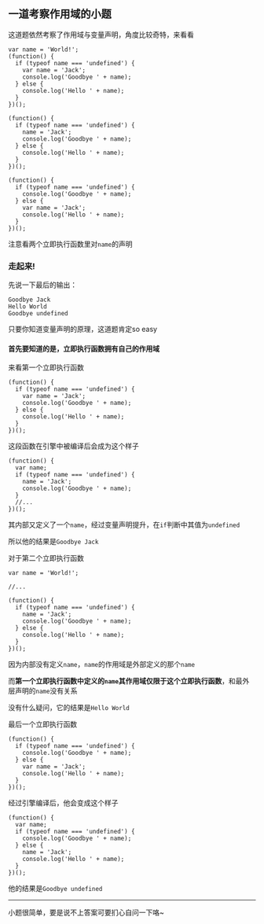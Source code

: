 ## 一道考察作用域的小题

这道题依然考察了作用域与变量声明，角度比较奇特，来看看

```
var name = 'World!';
(function() {
  if (typeof name === 'undefined') {
    var name = 'Jack';
    console.log('Goodbye ' + name);
  } else {
    console.log('Hello ' + name);
  }
})();

(function() {
  if (typeof name === 'undefined') {
    name = 'Jack';
    console.log('Goodbye ' + name);
  } else {
    console.log('Hello ' + name);
  }
})();

(function() {
  if (typeof name === 'undefined') {
    console.log('Goodbye ' + name);
  } else {
    var name = 'Jack';
    console.log('Hello ' + name);
  }
})();

```

注意看两个立即执行函数里对```name```的声明

### 走起来!

先说一下最后的输出：
```
Goodbye Jack
Hello World
Goodbye undefined
```

只要你知道变量声明的原理，这道题肯定so easy

#### 首先要知道的是，立即执行函数拥有自己的作用域   

来看第一个立即执行函数  
 
```
(function() {
  if (typeof name === 'undefined') {
    var name = 'Jack';
    console.log('Goodbye ' + name);
  } else {
    console.log('Hello ' + name);
  }
})();
```

这段函数在引擎中被编译后会成为这个样子   
```
(function() {
  var name;
  if (typeof name === 'undefined') {
    name = 'Jack';
    console.log('Goodbye ' + name);
  }
  //...
})();

```   

其内部又定义了一个```name```，经过变量声明提升，在```if```判断中其值为```undefined```   

所以他的结果是```Goodbye Jack```   

对于第二个立即执行函数   

```
var name = 'World!';

//...

(function() {
  if (typeof name === 'undefined') {
    name = 'Jack';
    console.log('Goodbye ' + name);
  } else {
    console.log('Hello ' + name);
  }
})();
```

因为内部没有定义```name```，```name```的作用域是外部定义的那个```name```   

而**第一个立即执行函数中定义的```name```其作用域仅限于这个立即执行函数**，和最外层声明的```name```没有关系   

没有什么疑问，它的结果是```Hello World```   

最后一个立即执行函数   

```
(function() {
  if (typeof name === 'undefined') {
    console.log('Goodbye ' + name);
  } else {
    var name = 'Jack';
    console.log('Hello ' + name);
  }
})();
```   

经过引擎编译后，他会变成这个样子   

```
(function() {
  var name;
  if (typeof name === 'undefined') {
    console.log('Goodbye ' + name);
  } else {
    name = 'Jack';
    console.log('Hello ' + name);
  }
})();
```   

他的结果是```Goodbye undefined```   

---

小题很简单，要是说不上答案可要扪心自问一下咯~